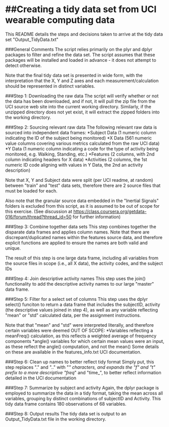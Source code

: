 ##Creating a tidy data set from UCI wearable computing data
============
This README details the steps and decisions taken to arrive at the tidy data set "Output_TidyData.txt"

###General Comments
The script relies primarily on the plyr and dplyr packages to filter and refine the data set. The script assumes that these packages will be installed and loaded in advance - it does not attempt to detect otherwise.

Note that the final tidy data set is presented in wide form, with the interpretation that the X, Y and Z axes and each measurement/calculation should be represented in distinct variables.

###Step 1: Downloading the raw data
The script will verify whether or not the data has been downloaded, and if not, it will pull the zip file from the UCI source web site into the current working directory. Similarly, if the unzipped directory does not yet exist, it will extract the zipped folders into the working directory.

###Step 2: Sourcing relevant raw data
The following relevant raw data is sourced into independent data frames:
*Subject Data (1 numeric column indicating the ID of the subject being monitored)
*X Data (561 numeric value columns covering various metrics calculated from the raw UCI data)
*Y Data (1 numeric column indicating a code for the type of activity being monitored, e.g. Walking, Standing, etc.)
*Features (2 columns, with 2nd column indicating headers for X data)
*Activities (2 columns, the 1st numeric ID code aligning with values in Y Data, the 2nd an activity description)

Note that X, Y and Subject data were split (per UCI readme, at random) between "train" and "test" data sets, therefore there are 2 source files that must be loaded for each.

Also note that the granular source data embedded in the "Inertial Signals" folders is excluded from this script, as it is assumed to be out of scope for this exercise. (See discussion at https://class.coursera.org/getdata-016/forum/thread?thread_id=50 for further information)

###Step 3: Combine together data sets
This step combines together the disparate data frames and applies column names. Note that there are discrepant/duplicated names within the features source data, and therefore explicit functions are applied to ensure the names are both valid and unique. 

The result of this step is one large data frame, including all variables from the source files in scope (i.e., all X data), the activity codes, and the subject IDs

###Step 4: Join descriptive activity names
This step uses the join() functionality to add the descriptive activity names to our large "master" data frame.

###Step 5: Filter for a select set of columns
This step uses the dplyr select() funciton to return a data frame that includes the subjectID, activity (the descriptive values joined in step 4), as well as any variable reflecting "mean" or "std" calculated data, per the assignment instructions.

Note that that "mean" and "std" were interpreted literally, and therefore certain variables were deemed OUT OF SCOPE:
*Variables reflecting a meanFreq() calculation, as this reflects a weighted average of frequency components 
*angle() variables for which certain mean values were an input, as these reflect the angle() computation, and not the mean()
Some details on these are available in the features_info.txt UCI documentation.

###Step 6: Clean up names to better reflect tidy format
Simply put, this step replaces "." and ".." with "_" characters, and expands the "f" and "t" prefix to a more descriptive "freq_" and "time_", to better reflect information detailed in the UCI documentation

###Step 7: Summarize by subject and activity
Again, the dplyr package is employed to summarize the data in a tidy format, taking the mean across all variables, grouping by distinct combinations of subjectID and Activity. This tidy data frame contains 180 observations of 68 variables.

###Step 8: Output results
The tidy data set is output to an Output_TidyData.txt file in the working directory.
